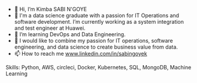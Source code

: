 - 👋 Hi, I’m Kimba SABI N'GOYE
- 👀 I'm a data science graduate with a passion for IT Operations and software development. I’m currently working as a system integration and test engineer at Huawei.
- 🌱 I’m learning DevOps and Data Engineering.
- 💞️  I would like to combine my passion for IT operations, software engineering, and data science to create business value from data.
- 📫 How to reach me www.linkedin.com/in/sabingoyek

Skills: Python, AWS, circleci, Docker, Kubernetes, SQL, MongoDB, Machine Learning

<!---
sabingoyek/sabingoyek is a ✨ special ✨ repository because its `README.md` (this file) appears on your GitHub profile.
You can click the Preview link to take a look at your changes.
--->
